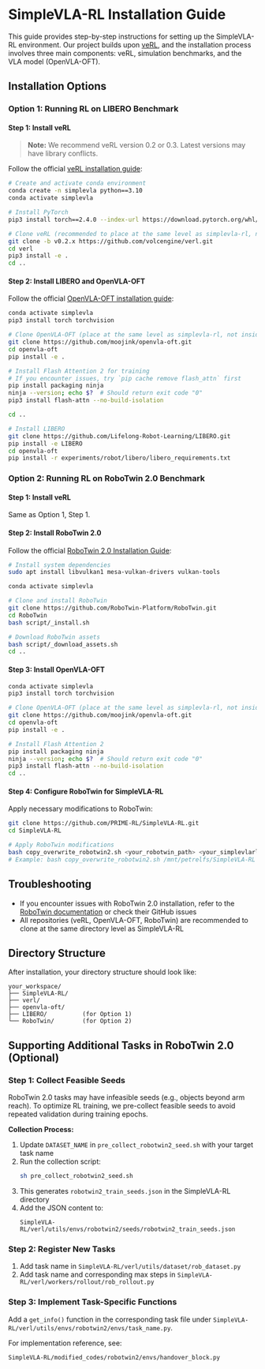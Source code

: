 # SimpleVLA-RL Installation Guide

This guide provides step-by-step instructions for setting up the SimpleVLA-RL environment. Our project builds upon [veRL](https://github.com/volcengine/verl), and the installation process involves three main components: veRL, simulation benchmarks, and the VLA model (OpenVLA-OFT).

## Installation Options

### Option 1: Running RL on LIBERO Benchmark

#### Step 1: Install veRL

> **Note:** We recommend veRL version 0.2 or 0.3. Latest versions may have library conflicts.

Follow the official [veRL installation guide](https://verl.readthedocs.io/en/v0.3.x/start/install.html):

```bash
# Create and activate conda environment
conda create -n simplevla python==3.10
conda activate simplevla

# Install PyTorch
pip3 install torch==2.4.0 --index-url https://download.pytorch.org/whl/cu124

# Clone veRL (recommended to place at the same level as simplevla-rl, not inside the simplevla-rl folder)
git clone -b v0.2.x https://github.com/volcengine/verl.git
cd verl
pip3 install -e .
cd ..
```

#### Step 2: Install LIBERO and OpenVLA-OFT

Follow the official [OpenVLA-OFT installation guide](https://github.com/moojink/openvla-oft):

```bash
conda activate simplevla
pip3 install torch torchvision

# Clone OpenVLA-OFT (place at the same level as simplevla-rl, not inside the simplevla-rl folder)
git clone https://github.com/moojink/openvla-oft.git
cd openvla-oft
pip install -e .

# Install Flash Attention 2 for training
# If you encounter issues, try `pip cache remove flash_attn` first
pip install packaging ninja
ninja --version; echo $?  # Should return exit code "0"
pip3 install flash-attn --no-build-isolation

cd ..

# Install LIBERO
git clone https://github.com/Lifelong-Robot-Learning/LIBERO.git
pip install -e LIBERO
cd openvla-oft
pip install -r experiments/robot/libero/libero_requirements.txt
```

### Option 2: Running RL on RoboTwin 2.0 Benchmark

#### Step 1: Install veRL

Same as Option 1, Step 1.

#### Step 2: Install RoboTwin 2.0

Follow the official [RoboTwin 2.0 Installation Guide](https://robotwin-platform.github.io/doc/usage/robotwin-install.html#1-dependencies):

```bash
# Install system dependencies
sudo apt install libvulkan1 mesa-vulkan-drivers vulkan-tools

conda activate simplevla

# Clone and install RoboTwin
git clone https://github.com/RoboTwin-Platform/RoboTwin.git
cd RoboTwin
bash script/_install.sh

# Download RoboTwin assets
bash script/_download_assets.sh
cd ..
```

#### Step 3: Install OpenVLA-OFT

```bash
conda activate simplevla
pip3 install torch torchvision

# Clone OpenVLA-OFT (place at the same level as simplevla-rl, not inside the simplevla-rl folder)
git clone https://github.com/moojink/openvla-oft.git
cd openvla-oft
pip install -e .

# Install Flash Attention 2
pip install packaging ninja
ninja --version; echo $?  # Should return exit code "0"
pip3 install flash-attn --no-build-isolation
cd ..
```

#### Step 4: Configure RoboTwin for SimpleVLA-RL

Apply necessary modifications to RoboTwin:

```bash
git clone https://github.com/PRIME-RL/SimpleVLA-RL.git
cd SimpleVLA-RL

# Apply RoboTwin modifications
bash copy_overwrite_robotwin2.sh <your_robotwin_path> <your_simplevlarl_path>
# Example: bash copy_overwrite_robotwin2.sh /mnt/petrelfs/SimpleVLA-RL /mnt/petrelfs/RoboTwin
```

## Troubleshooting

- If you encounter issues with RoboTwin 2.0 installation, refer to the [RoboTwin documentation](https://robotwin-platform.github.io/doc/) or check their GitHub issues
- All repositories (veRL, OpenVLA-OFT, RoboTwin) are recommended to clone at the same directory level as SimpleVLA-RL

## Directory Structure

After installation, your directory structure should look like:
```
your_workspace/
├── SimpleVLA-RL/
├── verl/
├── openvla-oft/
├── LIBERO/          (for Option 1)
└── RoboTwin/        (for Option 2)
```


## Supporting Additional Tasks in RoboTwin 2.0 (Optional) 

### Step 1: Collect Feasible Seeds

RoboTwin 2.0 tasks may have infeasible seeds (e.g., objects beyond arm reach). To optimize RL training, we pre-collect feasible seeds to avoid repeated validation during training epochs.

**Collection Process:**

1. Update `DATASET_NAME` in `pre_collect_robotwin2_seed.sh` with your target task name
2. Run the collection script:
   ```bash
   sh pre_collect_robotwin2_seed.sh
   ```
3. This generates `robotwin2_train_seeds.json` in the SimpleVLA-RL directory
4. Add the JSON content to:
   ```
   SimpleVLA-RL/verl/utils/envs/robotwin2/seeds/robotwin2_train_seeds.json
   ```

### Step 2: Register New Tasks

1. Add task name in `SimpleVLA-RL/verl/utils/dataset/rob_dataset.py`
2. Add task name and corresponding max steps in `SimpleVLA-RL/verl/workers/rollout/rob_rollout.py`

### Step 3: Implement Task-Specific Functions

Add a `get_info()` function in the corresponding task file under `SimpleVLA-RL/verl/utils/envs/robotwin2/envs/task_name.py`. 

For implementation reference, see:
```
SimpleVLA-RL/modified_codes/robotwin2/envs/handover_block.py
```
